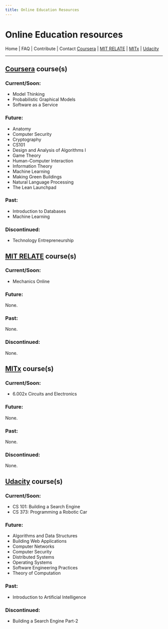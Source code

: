 ```yaml
---
title: Online Education Resources
---
```


# Online Education resources
Home | FAQ | Contribute | Contact
[Coursera](#coursera_courses) | [MIT RELATE](#mit_relate_courses) | [MITx](#mitx_courses) | [Udacity](#udacity_courses)

<hr />

## [Coursera](http://www.coursera.org/ "Coursera") course(s)
### Current/Soon:
* Model Thinking
* Probabilistic Graphical Models
* Software as a Service

### Future:
* Anatomy
* Computer Security
* Cryptography
* CS101
* Design and Analysis of Algorithms I
* Game Theory
* Human-Computer Interaction
* Information Theory
* Machine Learning
* Making Green Buildings
* Natural Language Processing
* The Lean Launchpad

### Past:
* Introduction to Databases
* Machine Learning

### Discontinued:
* Technology Entrepreneurship

## [MIT RELATE](http://relate.mit.edu/ "MIT RELATE") course(s)
### Current/Soon:
* Mechanics Online

### Future:
None.

### Past:
None.

### Discontinued:
None.

## [MITx](http://mitx.mit.edu/ "MITx") course(s)
### Current/Soon:
* 6.002x Circuits and Electronics

### Future:
None.

### Past:
None.

### Discontinued:
None.

## [Udacity](http://www.udacity.com/ "Udacity") course(s)
### Current/Soon:
* CS 101: Building a Search Engine
* CS 373: Programming a Robotic Car

### Future:
* Algorithms and Data Structures
* Building Web Applications
* Computer Networks
* Computer Security
* Distributed Systems
* Operating Systems
* Software Engineering Practices
* Theory of Computation

### Past:
* Introduction to Artificial Intelligence

### Discontinued:
* Building a Search Engine Part-2
